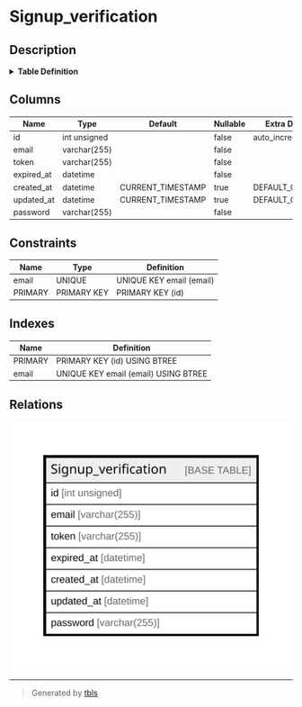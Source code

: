 # Signup_verification

## Description

<details>
<summary><strong>Table Definition</strong></summary>

```sql
CREATE TABLE `Signup_verification` (
  `id` int unsigned NOT NULL AUTO_INCREMENT,
  `email` varchar(255) COLLATE utf8mb4_unicode_ci NOT NULL,
  `token` varchar(255) COLLATE utf8mb4_unicode_ci NOT NULL,
  `expired_at` datetime NOT NULL,
  `created_at` datetime DEFAULT CURRENT_TIMESTAMP,
  `updated_at` datetime DEFAULT CURRENT_TIMESTAMP,
  `password` varchar(255) COLLATE utf8mb4_unicode_ci NOT NULL,
  PRIMARY KEY (`id`),
  UNIQUE KEY `email` (`email`)
) ENGINE=InnoDB DEFAULT CHARSET=utf8mb4 COLLATE=utf8mb4_unicode_ci
```

</details>

## Columns

| Name | Type | Default | Nullable | Extra Definition | Children | Parents | Comment |
| ---- | ---- | ------- | -------- | ---------------- | -------- | ------- | ------- |
| id | int unsigned |  | false | auto_increment |  |  |  |
| email | varchar(255) |  | false |  |  |  |  |
| token | varchar(255) |  | false |  |  |  |  |
| expired_at | datetime |  | false |  |  |  |  |
| created_at | datetime | CURRENT_TIMESTAMP | true | DEFAULT_GENERATED |  |  |  |
| updated_at | datetime | CURRENT_TIMESTAMP | true | DEFAULT_GENERATED |  |  |  |
| password | varchar(255) |  | false |  |  |  |  |

## Constraints

| Name | Type | Definition |
| ---- | ---- | ---------- |
| email | UNIQUE | UNIQUE KEY email (email) |
| PRIMARY | PRIMARY KEY | PRIMARY KEY (id) |

## Indexes

| Name | Definition |
| ---- | ---------- |
| PRIMARY | PRIMARY KEY (id) USING BTREE |
| email | UNIQUE KEY email (email) USING BTREE |

## Relations

![er](Signup_verification.svg)

---

> Generated by [tbls](https://github.com/k1LoW/tbls)
